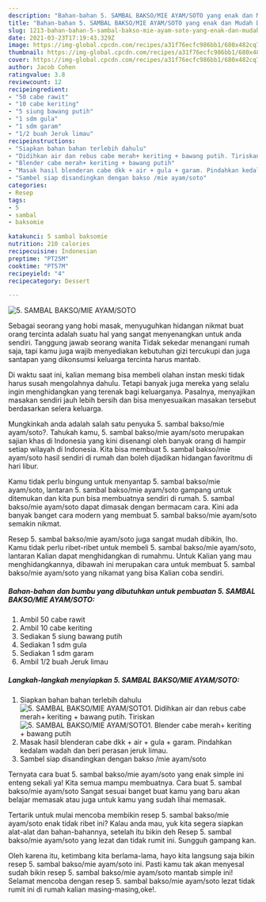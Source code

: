 ```yaml
---
description: "Bahan-bahan 5. SAMBAL BAKSO/MIE AYAM/SOTO yang enak dan Mudah Dibuat"
title: "Bahan-bahan 5. SAMBAL BAKSO/MIE AYAM/SOTO yang enak dan Mudah Dibuat"
slug: 1213-bahan-bahan-5-sambal-bakso-mie-ayam-soto-yang-enak-dan-mudah-dibuat
date: 2021-03-23T17:19:43.329Z
image: https://img-global.cpcdn.com/recipes/a31f76ecfc986bb1/680x482cq70/5-sambal-baksomie-ayamsoto-foto-resep-utama.jpg
thumbnail: https://img-global.cpcdn.com/recipes/a31f76ecfc986bb1/680x482cq70/5-sambal-baksomie-ayamsoto-foto-resep-utama.jpg
cover: https://img-global.cpcdn.com/recipes/a31f76ecfc986bb1/680x482cq70/5-sambal-baksomie-ayamsoto-foto-resep-utama.jpg
author: Jacob Cohen
ratingvalue: 3.8
reviewcount: 12
recipeingredient:
- "50 cabe rawit"
- "10 cabe keriting"
- "5 siung bawang putih"
- "1 sdm gula"
- "1 sdm garam"
- "1/2 buah Jeruk limau"
recipeinstructions:
- "Siapkan bahan bahan terlebih dahulu"
- "Didihkan air dan rebus cabe merah+ keriting + bawang putih. Tiriskan"
- "Blender cabe merah+ keriting + bawang putih"
- "Masak hasil blenderan cabe dkk + air + gula + garam. Pindahkan kedalam wadah dan beri perasan jeruk limau."
- "Sambel siap disandingkan dengan bakso /mie ayam/soto"
categories:
- Resep
tags:
- 5
- sambal
- baksomie

katakunci: 5 sambal baksomie 
nutrition: 210 calories
recipecuisine: Indonesian
preptime: "PT25M"
cooktime: "PT57M"
recipeyield: "4"
recipecategory: Dessert

---
```



![5. SAMBAL BAKSO/MIE AYAM/SOTO](https://img-global.cpcdn.com/recipes/a31f76ecfc986bb1/680x482cq70/5-sambal-baksomie-ayamsoto-foto-resep-utama.jpg)

Sebagai seorang yang hobi masak, menyuguhkan hidangan nikmat buat orang tercinta adalah suatu hal yang sangat menyenangkan untuk anda sendiri. Tanggung jawab seorang  wanita Tidak sekedar menangani rumah saja, tapi kamu juga wajib menyediakan kebutuhan gizi tercukupi dan juga santapan yang dikonsumsi keluarga tercinta harus mantab.

Di waktu  saat ini, kalian memang bisa membeli olahan instan meski tidak harus susah mengolahnya dahulu. Tetapi banyak juga mereka yang selalu ingin menghidangkan yang terenak bagi keluarganya. Pasalnya, menyajikan masakan sendiri jauh lebih bersih dan bisa menyesuaikan masakan tersebut berdasarkan selera keluarga. 



Mungkinkah anda adalah salah satu penyuka 5. sambal bakso/mie ayam/soto?. Tahukah kamu, 5. sambal bakso/mie ayam/soto merupakan sajian khas di Indonesia yang kini disenangi oleh banyak orang di hampir setiap wilayah di Indonesia. Kita bisa membuat 5. sambal bakso/mie ayam/soto hasil sendiri di rumah dan boleh dijadikan hidangan favoritmu di hari libur.

Kamu tidak perlu bingung untuk menyantap 5. sambal bakso/mie ayam/soto, lantaran 5. sambal bakso/mie ayam/soto gampang untuk ditemukan dan kita pun bisa membuatnya sendiri di rumah. 5. sambal bakso/mie ayam/soto dapat dimasak dengan bermacam cara. Kini ada banyak banget cara modern yang membuat 5. sambal bakso/mie ayam/soto semakin nikmat.

Resep 5. sambal bakso/mie ayam/soto juga sangat mudah dibikin, lho. Kamu tidak perlu ribet-ribet untuk membeli 5. sambal bakso/mie ayam/soto, lantaran Kalian dapat menghidangkan di rumahmu. Untuk Kalian yang mau menghidangkannya, dibawah ini merupakan cara untuk membuat 5. sambal bakso/mie ayam/soto yang nikamat yang bisa Kalian coba sendiri.

<!--inarticleads1-->

##### Bahan-bahan dan bumbu yang dibutuhkan untuk pembuatan 5. SAMBAL BAKSO/MIE AYAM/SOTO:

1. Ambil 50 cabe rawit
1. Ambil 10 cabe keriting
1. Sediakan 5 siung bawang putih
1. Sediakan 1 sdm gula
1. Sediakan 1 sdm garam
1. Ambil 1/2 buah Jeruk limau




<!--inarticleads2-->

##### Langkah-langkah menyiapkan 5. SAMBAL BAKSO/MIE AYAM/SOTO:

1. Siapkan bahan bahan terlebih dahulu
<img src="https://img-global.cpcdn.com/steps/ce8790d08c32789e/160x128cq70/5-sambal-baksomie-ayamsoto-langkah-memasak-1-foto.jpg" alt="5. SAMBAL BAKSO/MIE AYAM/SOTO">1. Didihkan air dan rebus cabe merah+ keriting + bawang putih. Tiriskan
<img src="https://img-global.cpcdn.com/steps/6b66c317dc83fb7c/160x128cq70/5-sambal-baksomie-ayamsoto-langkah-memasak-2-foto.jpg" alt="5. SAMBAL BAKSO/MIE AYAM/SOTO">1. Blender cabe merah+ keriting + bawang putih
1. Masak hasil blenderan cabe dkk + air + gula + garam. Pindahkan kedalam wadah dan beri perasan jeruk limau.
1. Sambel siap disandingkan dengan bakso /mie ayam/soto




Ternyata cara buat 5. sambal bakso/mie ayam/soto yang enak simple ini enteng sekali ya! Kita semua mampu membuatnya. Cara buat 5. sambal bakso/mie ayam/soto Sangat sesuai banget buat kamu yang baru akan belajar memasak atau juga untuk kamu yang sudah lihai memasak.

Tertarik untuk mulai mencoba membikin resep 5. sambal bakso/mie ayam/soto enak tidak ribet ini? Kalau anda mau, yuk kita segera siapkan alat-alat dan bahan-bahannya, setelah itu bikin deh Resep 5. sambal bakso/mie ayam/soto yang lezat dan tidak rumit ini. Sungguh gampang kan. 

Oleh karena itu, ketimbang kita berlama-lama, hayo kita langsung saja bikin resep 5. sambal bakso/mie ayam/soto ini. Pasti kamu tak akan menyesal sudah bikin resep 5. sambal bakso/mie ayam/soto mantab simple ini! Selamat mencoba dengan resep 5. sambal bakso/mie ayam/soto lezat tidak rumit ini di rumah kalian masing-masing,oke!.

